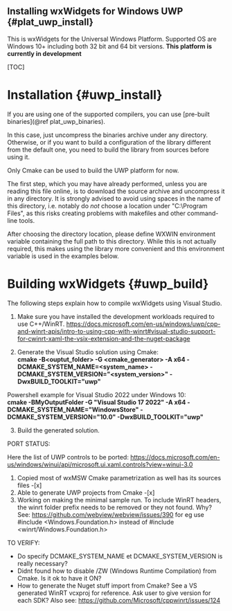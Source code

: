 Installing wxWidgets for Windows UWP      {#plat_uwp_install}
------------------------------------

This is wxWidgets for the Universal Windows Platform.
Supported OS are Windows 10+ including both 32 bit and 64 bit versions.
**This platform is currently in development**

[TOC]

Installation                           {#uwp_install}
============

If you are using one of the supported compilers, you can use
[pre-built binaries](@ref plat_uwp_binaries).

In this case, just uncompress the binaries archive under any directory.
Otherwise, or if you want to build a configuration of the library
different from the default one, you need to build the library from
sources before using it.

Only Cmake can be used to build the UWP platform for now.

The first step, which you may have already performed, unless you are
reading this file online, is to download the source archive and
uncompress it in any directory. It is strongly advised to avoid using
spaces in the name of this directory, i.e. notably do *not* choose a
location under "C:\Program Files", as this risks creating problems
with makefiles and other command-line tools.

After choosing the directory location, please define WXWIN environment
variable containing the full path to this directory. While this is not
actually required, this makes using the library more convenient and
this environment variable is used in the examples below.


Building wxWidgets                     {#uwp_build}
==================

The following steps explain how to compile wxWidgets using Visual Studio.


1) Make sure you have installed the development workloads required to use C++/WinRT. 
https://docs.microsoft.com/en-us/windows/uwp/cpp-and-winrt-apis/intro-to-using-cpp-with-winrt#visual-studio-support-for-cwinrt-xaml-the-vsix-extension-and-the-nuget-package  

2) Generate the Visual Studio solution using Cmake:  
**cmake -B<ouptut_folder> -G <cmake_generator> -A x64 -DCMAKE_SYSTEM_NAME=<system_name> -DCMAKE_SYSTEM_VERSION="<system_version>" -DwxBUILD_TOOLKIT="uwp"**  

Powershell example for Visual Studio 2022 under Windows 10:  
**cmake -BMyOutputFolder -G "Visual Studio 17 2022" -A x64 -DCMAKE_SYSTEM_NAME="WindowsStore" -DCMAKE_SYSTEM_VERSION="10.0" -DwxBUILD_TOOLKIT="uwp"**  
  

3) Build the generated solution.

  

PORT STATUS:

Here the list of UWP controls to be ported:
https://docs.microsoft.com/en-us/windows/winui/api/microsoft.ui.xaml.controls?view=winui-3.0

1) Copied most of wxMSW Cmake parametrization as well has its sources files -[x]
2) Able to generate UWP projects from Cmake -[x]
3) Working on making the minimal sample run. To include WinRT headers, the winrt folder prefix needs to be removed or they not found. Why?
   See: https://github.com/webview/webview/issues/390
   for eg use #include <Windows.Foundation.h> instead of #include <winrt/Windows.Foundation.h>

TO VERIFY:
- Do specify DCMAKE_SYSTEM_NAME et DCMAKE_SYSTEM_VERSION is really necessary?
- Didnt found how to disable /ZW (Windows Runtime Compilation) from Cmake. Is it ok to have it ON?
- How to generate the Nuget stuff import from Cmake? See a VS generated WinRT vcxproj for reference. Ask user to give version for each SDK?
  Also see: https://github.com/Microsoft/cppwinrt/issues/124

